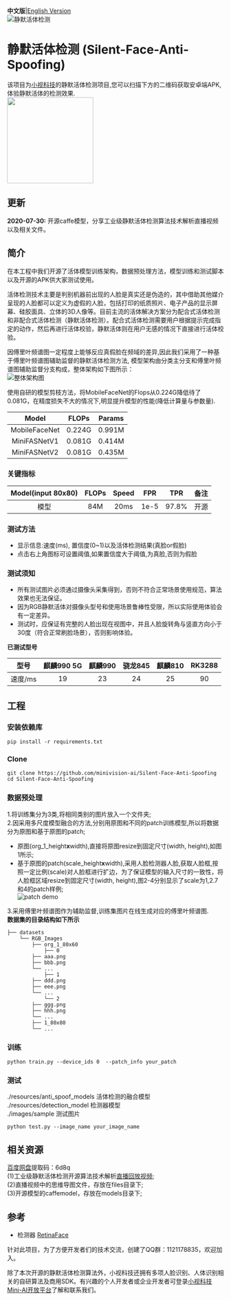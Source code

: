**中文版**|[English Version](README_EN.md)  
![静默活体检测](https://github.com/minivision-ai/Silent-Face-Anti-Spoofing/blob/master/images/logo.jpg)  
# 静默活体检测 (Silent-Face-Anti-Spoofing)   
该项目为[小视科技](https://www.minivision.cn/)的静默活体检测项目,您可以扫描下方的二维码获取安卓端APK,体验静默活体的检测效果.   
<img src="https://github.com/minivision-ai/Silent-Face-Anti-Spoofing/blob/master/images/静默活体APK.jpeg" width="200" height="200" align=center />  
## 更新  
**2020-07-30:** 开源caffe模型，分享工业级静默活体检测算法技术解析直播视频以及相关文件。
## 简介
在本工程中我们开源了活体模型训练架构，数据预处理方法，模型训练和测试脚本以及开源的APK供大家测试使用。  

活体检测技术主要是判别机器前出现的人脸是真实还是伪造的，其中借助其他媒介呈现的人脸都可以定义为虚假的人脸，包括打印的纸质照片、电子产品的显示屏幕、硅胶面具、立体的3D人像等。目前主流的活体解决方案分为配合式活体检测和非配合式活体检测（静默活体检测）。配合式活体检测需要用户根据提示完成指定的动作，然后再进行活体校验，静默活体则在用户无感的情况下直接进行活体校验。  
 
因傅里叶频谱图一定程度上能够反应真假脸在频域的差异,因此我们采用了一种基于傅里叶频谱图辅助监督的静默活体检测方法, 模型架构由分类主分支和傅里叶频谱图辅助监督分支构成，整体架构如下图所示：  
![整体架构图](https://github.com/minivision-ai/Silent-Face-Anti-Spoofing/blob/master/images/framework.jpg)  

使用自研的模型剪枝方法，将MobileFaceNet的Flops从0.224G降低待了0.081G，在精度损失不大的情况下,明显提升模型的性能(降低计算量与参数量).  

|Model|FLOPs|Params|
| :------:|:-----:|:-----:| 
|MobileFaceNet|0.224G|0.991M|
|MiniFASNetV1|0.081G|0.414M|
|MiniFASNetV2|0.081G|0.435M|

 
### 关键指标  
| Model(input 80x80)|FLOPs|Speed| FPR | TPR |备注 |
| :------:|:-----:|:-----:| :----: | :----: | :----: |
|   模型 |84M| 20ms | 1e-5|97.8%| 开源|

### 测试方法  
- 显示信息:速度(ms), 置信度(0~1)以及活体检测结果(真脸or假脸)
- 点击右上角图标可设置阈值,如果置信度大于阈值,为真脸,否则为假脸  

### 测试须知 
- 所有测试图片必须通过摄像头采集得到，否则不符合正常场景使用规范，算法效果也无法保证。
- 因为RGB静默活体对摄像头型号和使用场景鲁棒性受限，所以实际使用体验会有一定差异。
- 测试时，应保证有完整的人脸出现在视图中，并且人脸旋转角与竖直方向小于30度（符合正常刷脸场景），否则影响体验。　　

**已测试型号**

|型号|麒麟990 5G|麒麟990 |骁龙845 |麒麟810 |RK3288 |
| :------:|:-----:|:-----:|:-----:|:-----:|:-----:|
|速度/ms|19|23|24|25|90|

## 工程
### 安装依赖库  
```
pip install -r requirements.txt
```
### Clone
```
git clone https://github.com/minivision-ai/Silent-Face-Anti-Spoofing  
cd Silent-Face-Anti-Spoofing
```  
### 数据预处理
1.将训练集分为3类,将相同类别的图片放入一个文件夹;  
2.因采用多尺度模型融合的方法,分别用原图和不同的patch训练模型,所以将数据分为原图和基于原图的patch;  
- 原图(org_1_height**x**width),直接将原图resize到固定尺寸(width, height),如图1所示;  
- 基于原图的patch(scale_height**x**width),采用人脸检测器人脸,获取人脸框,按照一定比例(scale)对人脸框进行扩边，为了保证模型的输入尺寸的一致性，将人脸框区域resize到固定尺寸(width, height),图2-4分别显示了scale为1,2.7和4的patch样例;  
![patch demo](https://github.com/minivision-ai/Silent-Face-Anti-Spoofing/blob/master/images/patch_demo.png)  

3.采用傅里叶频谱图作为辅助监督,训练集图片在线生成对应的傅里叶频谱图.  
**数据集的目录结构如下所示**
```
├── datasets
    └── RGB_Images
        ├── org_1_80x60
            ├── 0
		├── aaa.png
		├── bbb.png
		└── ...
            ├── 1
		├── ddd.png
		├── eee.png
		└── ...
            └── 2
		├── ggg.png
		├── hhh.png
		└── ...
        ├── 1_80x80
        └── ...
```  
### 训练
```
python train.py --device_ids 0  --patch_info your_patch
```  
### 测试
 ./resources/anti_spoof_models 活体检测的融合模型  
 ./resources/detection_model 检测器模型  
 ./images/sample 测试图片  
 ```
 python test.py --image_name your_image_name
 ```      
## 相关资源  
[百度网盘](https://pan.baidu.com/s/1u3BPHIEU4GmTti0G3LIDGQ)提取码：6d8q  
(1)工业级静默活体检测开源算法技术解析[直播回放视频](https://www.bilibili.com/video/BV1qZ4y1T7CH);  
(2)直播视频中的思维导图文件，存放在files目录下;  
(3)开源模型的caffemodel，存放在models目录下;  

## 参考  
- 检测器 [RetinaFace](https://github.com/deepinsight/insightface/tree/master/RetinaFace)  

针对此项目，为了方便开发者们的技术交流，创建了QQ群：1121178835，欢迎加入。  

除了本次开源的静默活体检测算法外，小视科技还拥有多项人脸识别、人体识别相关的自研算法及商用SDK。有兴趣的个人开发者或企业开发者可登录[小视科技Mini-AI开放平台](https://ai.minivision.cn/)了解和联系我们。
